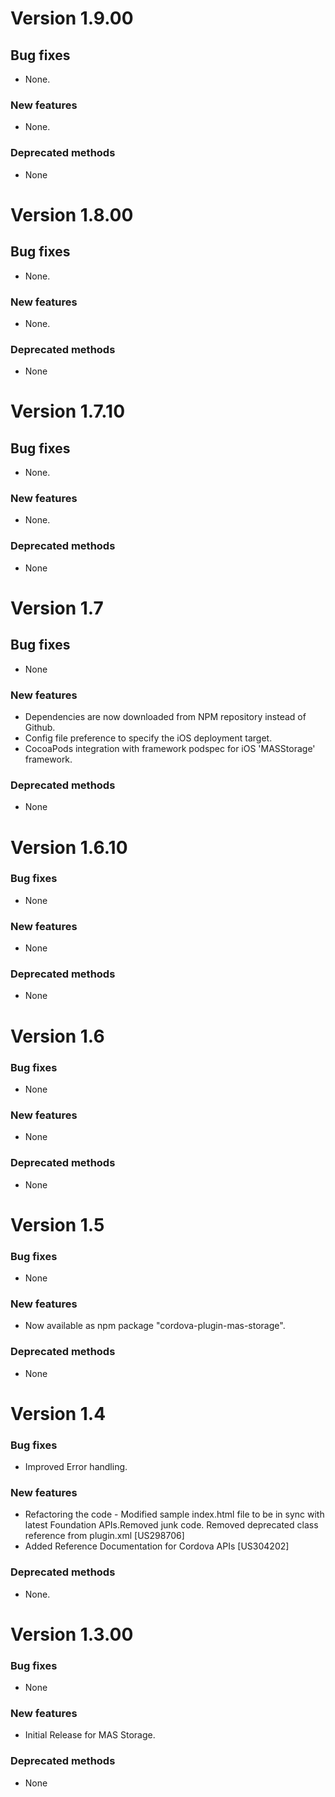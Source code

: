 # Version 1.9.00

## Bug fixes
- None.

### New features
- None.

### Deprecated methods
- None

# Version 1.8.00

## Bug fixes
- None.

### New features
- None.

### Deprecated methods
- None

# Version 1.7.10

## Bug fixes
- None.

### New features
- None.

### Deprecated methods
- None

# Version 1.7

## Bug fixes
- None

### New features
- Dependencies are now downloaded from NPM repository instead of Github.
- Config file preference to specify the iOS deployment target.
- CocoaPods integration with framework podspec for iOS 'MASStorage' framework.

### Deprecated methods
- None

# Version 1.6.10

### Bug fixes
- None

### New features
- None

### Deprecated methods
- None

# Version 1.6

### Bug fixes
- None

### New features
- None

### Deprecated methods
- None

# Version 1.5

### Bug fixes
- None

### New features
- Now available as npm package "cordova-plugin-mas-storage".

### Deprecated methods
- None

# Version 1.4

### Bug fixes
- Improved Error handling.

### New features
- Refactoring the code - Modified sample index.html file to be in sync with latest Foundation APIs.Removed junk code. Removed deprecated class reference from plugin.xml  [US298706]
- Added Reference Documentation for Cordova APIs [US304202]

### Deprecated methods
- None.

# Version 1.3.00

### Bug fixes
- None

### New features
- Initial Release for MAS Storage.

### Deprecated methods
- None


 [mag]: https://docops.ca.com/mag
 [mas.ca.com]: http://mas.ca.com/
 [docs]: http://mas.ca.com/docs/
 [blog]: http://mas.ca.com/blog/

 [releases]: ../../releases
 [contributing]: /CONTRIBUTING.md
 [license-link]: /LICENSE
